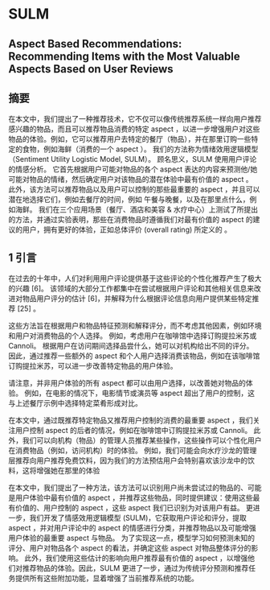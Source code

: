 # SULM

## Aspect Based Recommendations: Recommending Items with the Most Valuable Aspects Based on User Reviews

## 摘要

在本文中，我们提出了一种推荐技术，它不仅可以像传统推荐系统一样向用户推荐感兴趣的物品，而且可以推荐物品消费的特定 aspect ，以进一步增强用户对这些物品的体验。例如，它可以推荐用户去特定的餐厅（物品），并在那里订购一些特定的食物，例如海鲜（消费的一个 aspect ）。 我们的方法称为情绪效用逻辑模型（Sentiment Utility Logistic Model, SULM）。 顾名思义，SULM 使用用户评论的情感分析。 它首先根据用户可能对物品的各个 aspect 表达的内容来预测他/她可能对物品的情绪，然后确定用户对该物品的潜在体验中最有价值的 aspect 。 此外，该方法可以推荐物品以及用户可以控制的那些最重要的 aspect ，并且可以潜在地选择它们，例如去餐厅的时间，例如 午餐与晚餐，以及在那里点什么，例如海鲜。 我们在三个应用场景（餐厅、酒店和美容 & 水疗中心）上测试了所提出的方法，并通过实验表明，那些在消费物品时遵循我们对最有价值的 aspect 的建议的用户，拥有更好的体验，正如总体评价 (overall rating) 所定义的 。

## 1 引言

在过去的十年中，人们对利用用户评论提供基于这些评论的个性化推荐产生了极大的兴趣 [6]。 该领域的大部分工作都集中在尝试根据用户评论和其他相关信息来改进对物品用户评分的估计 [6]，并解释为什么根据评论信息向用户提供某些特定推荐 [25] 。

这些方法旨在根据用户和物品特征预测和解释评分，而不考虑其他因素，例如环境和用户对消费物品的个人选择。 例如，考虑用户在咖啡馆中选择订购提拉米苏或 Cannoli。 根据用户在访问期间选择品尝什么，她可以对机构给出不同的评分。 因此，通过推荐一些额外的 aspect 和个人用户选择消费该物品，例如在该咖啡馆订购提拉米苏，可以进一步改善特定物品的用户体验。

请注意，并非用户体验的所有 aspect 都可以由用户选择，以改善她对物品的体验。 例如，在电影的情况下，电影情节或演员等 aspect 超出了用户的控制，这与上述餐厅示例中选择特定菜肴形成对比。

在本文中，通过既推荐特定物品又推荐用户控制的消费的最重要 aspect ，我们关注用户控制 aspect 的后者的情况，例如在咖啡馆中订购提拉米苏或 Cannoli。 此外，我们可以向机构（物品）的管理人员推荐某些操作，这些操作可以个性化用户在消费物品（例如，访问机构）时的体验。 例如，我们可能会向水疗沙龙的管理层推荐向用户推荐免费饮料，因为我们的方法预估用户会特别喜欢该沙龙中的饮料，这将增强她在那里的体验

在本文中，我们提出了一种方法，该方法可以识别用户尚未尝试过的物品的、可能是用户体验中最有价值的 aspect ，并推荐这些物品，同时提供建议：使用这些最有价值的、用户控制的 aspect ，这些 aspect 我们已识别为对该用户有益。 更进一步，我们开发了情感效用逻辑模型 (SULM)，它获取用户评论和评分，提取 aspect ，并对用户评论中的 aspect 的情感进行分类，并推荐物品以及可能增强用户体验的最重要 aspect  与物品。 为了实现这一点，模型学习如何预测未知的评分、用户对物品各个 aspect 的看法，并确定这些 aspect 对物品整体评分的影响。 此外，我们使用这些估计的影响向用户推荐最有价值的 aspect ，以增强他们对推荐物品的体验。因此，SULM 更进了一步，通过为传统评分预测和推荐任务提供所有这些附加功能，显着增强了当前推荐系统的功能。

